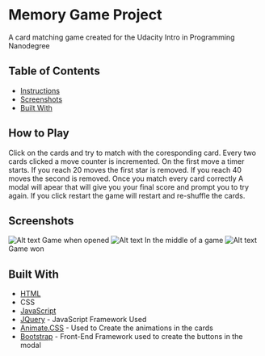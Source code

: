 # Memory Game Project
A card matching game created for the Udacity Intro in Programming Nanodegree

## Table of Contents

* [Instructions](#instructions)
* [Screenshots](#screenshots)
* [Built With](#builtwith)

## How to Play

Click on the cards and try to match with the coresponding card. Every two cards clicked a move counter is incremented.
On the first move a timer starts. If you reach 20 moves the first star is removed. If you reach 40 moves the second is removed.
Once you match every card correctly A modal will apear that will give you your final score and prompt you to try again.
If you click restart the game will restart and re-shuffle the cards.

## Screenshots

![Alt text](img/screenshot_1)
Game when opened
![Alt text](img/screenshot_2)
In the middle of a game
![Alt text](img/screenshot_3)
Game won

## Built With

* [HTML](https://www.w3.org/html/)
* CSS
* [JavaScript](https://www.javascript.com/)
* [JQuery](http://jquery.com/) - JavaScript Framework Used
* [Animate.CSS](https://daneden.github.io/animate.css/) - Used to Create the animations in the cards
* [Bootstrap](https://getbootstrap.com/) - Front-End Framework used to create the buttons in the modal